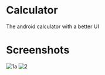 # Calculator
The android calculator with a better UI
# Screenshots

![1a](https://user-images.githubusercontent.com/24194649/32244143-a52ddda0-be9d-11e7-91ef-32b60d30ca95.jpeg)
![2](https://user-images.githubusercontent.com/24194649/32244235-ee402a84-be9d-11e7-9f2d-d4298b23771e.jpeg)


